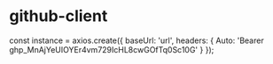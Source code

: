 # github-client

const instance = axios.create({
baseUrl: 'url',
headers: {
Auto: 'Bearer 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'
}
});
